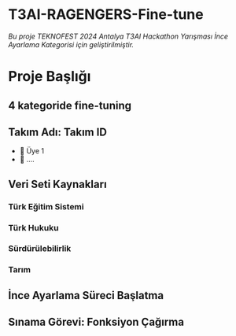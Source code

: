 # T3AI-RAGENGERS-Fine-tune

*Bu proje TEKNOFEST 2024 Antalya T3AI Hackathon Yarışması İnce Ayarlama Kategorisi için geliştirilmiştir.*

# Proje Başlığı 
## 4 kategoride fine-tuning


## Takım Adı: Takım ID
- 👤 Üye 1 
- 👤 
....


## Veri Seti Kaynakları
### Türk Eğitim Sistemi
### Türk Hukuku
### Sürdürülebilirlik
### Tarım

## İnce Ayarlama Süreci Başlatma

## Sınama Görevi: Fonksiyon Çağırma
